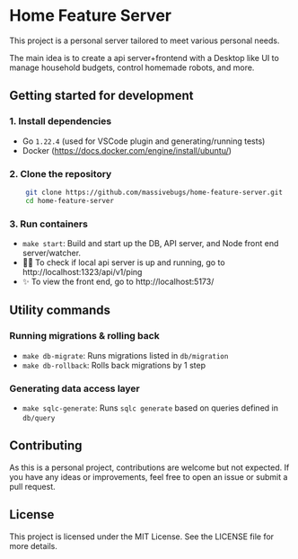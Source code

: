 # Home Feature Server
This project is a personal server tailored to meet various personal needs. 

The main idea is to create a api server+frontend with a Desktop like UI to manage household budgets, control homemade robots, and more.

## Getting started for development
### 1. Install dependencies
- Go `1.22.4` (used for VSCode plugin and generating/running tests)
- Docker (https://docs.docker.com/engine/install/ubuntu/)

### 2. Clone the repository
```bash
    git clone https://github.com/massivebugs/home-feature-server.git
    cd home-feature-server
```

### 3. Run containers
- `make start`: Build and start up the DB, API server, and Node front end server/watcher.
- 🧑‍💻️ To check if local api server is up and running, go to http://localhost:1323/api/v1/ping
- ✨ To view the front end, go to http://localhost:5173/

## Utility commands
### Running migrations & rolling back
- `make db-migrate`: Runs migrations listed in `db/migration`
- `make db-rollback`: Rolls back migrations by 1 step

### Generating data access layer
- `make sqlc-generate`: Runs `sqlc generate` based on queries defined in `db/query`

## Contributing
As this is a personal project, contributions are welcome but not expected. If you have any ideas or improvements, feel free to open an issue or submit a pull request.

## License
This project is licensed under the MIT License. See the LICENSE file for more details.